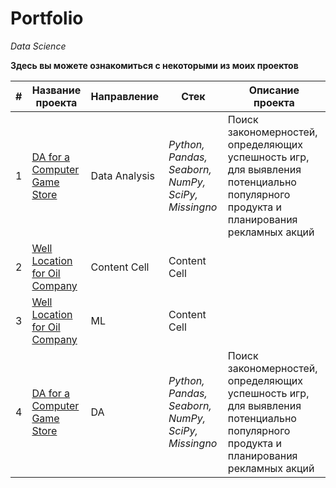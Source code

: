 # Portfolio
*Data Science*

**Здесь вы можете ознакомиться с некоторыми из моих проектов**

| #  | Название проекта | Направление | Стек | Описание проекта |
| -- | ----------------------------- | ------------- | ------------- | ------------- |
| 1  | [DA for a Computer Game Store](https://github.com/allenbext/Portfolio/tree/main/DA%20for%20a%20Computer%20Game%20Store%20) | Data Analysis | *Python, Pandas, Seaborn, NumPy, SciPy, Missingno*  | Поиск закономерностей, определяющих успешность игр, для выявления потенциально популярного продукта и планирования рекламных акций|
| 2  | [Well Location for Oil Company](https://github.com/allenbext/Portfolio/tree/main/Well%20Location%20for%20Oil%20Company%20) | Content Cell  | Content Cell  |
| 3  | [Well Location for Oil Company](https://github.com/allenbext/Portfolio/tree/main/Well%20Location%20for%20Oil%20Company%20) | ML | Content Cell  |
| 4  | [DA for a Computer Game Store](https://github.com/allenbext/Portfolio/tree/main/DA%20for%20a%20Computer%20Game%20Store%20) | DA | *Python, Pandas, Seaborn, NumPy, SciPy, Missingno*  | Поиск закономерностей, определяющих успешность игр, для выявления потенциально популярного продукта и планирования рекламных акций|
